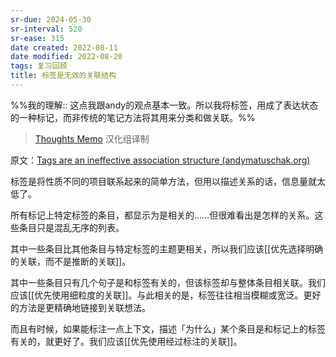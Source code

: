 ```yaml
---
sr-due: 2024-05-30
sr-interval: 520
sr-ease: 315
date created: 2022-08-11
date modified: 2022-08-20
tags: 复习回顾
title: 标签是无效的关联结构
---
```


%%我的理解:: 这点我跟andy的观点基本一致。所以我将标签，用成了表达状态的一种标记，而非传统的笔记方法将其用来分类和做关联。%%

> [Thoughts Memo](https://paratranz.cn/projects/3131) 汉化组译制

原文：[Tags are an ineffective association structure (andymatuschak.org)](https://notes.andymatuschak.org/z3MzhvmesiD2htMaEFQJif7gJgyaHAQvKH49Z)

标签是将性质不同的项目联系起来的简单方法，但用以描述关系的话，信息量就太低了。

所有标记上特定标签的条目，都显示为是相关的……但很难看出是怎样的关系。这些条目只是混乱无序的列表。

其中一些条目比其他条目与特定标签的主题更相关，所以我们应该[[优先选择明确的关联，而不是推断的关联]]。

其中一些条目只有几个句子是和标签有关的，但该标签却与整体条目相关联。我们应该[[优先使用细粒度的关联]]。与此相关的是，标签往往相当模糊或宽泛。更好的方法是更精确地链接到关联想法。

而且有时候，如果能标注一点上下文，描述「为什么」某个条目是和标记上的标签有关的，就更好了。我们应该[[优先使用经过标注的关联]]。
